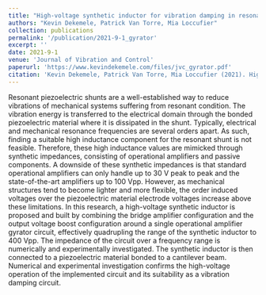 ```yaml
---
title: "High-voltage synthetic inductor for vibration damping in resonant piezoelectric shunt"
authors: "Kevin Dekemele, Patrick Van Torre, Mia Loccufier"
collection: publications
permalink: '/publication/2021-9-1_gyrator'
excerpt: ''
date: 2021-9-1
venue: 'Journal of Vibration and Control'
paperurl: 'https://www.kevindekemele.com/files/jvc_gyrator.pdf'
citation: 'Kevin Dekemele, Patrick Van Torre, Mia Loccufier (2021). High-voltage synthetic inductor for vibration damping in resonant piezoelectric shunt. Journal of Vibration and Control, 27(17-18), 2047-2057.'
---
```


Resonant piezoelectric shunts are a well-established way to reduce vibrations of mechanical systems suffering from resonant condition. The vibration energy is transferred to the electrical domain through the bonded piezoelectric material where it is dissipated in the shunt. Typically, electrical and mechanical resonance frequencies are several orders apart. As such, finding a suitable high inductance component for the resonant shunt is not feasible. Therefore, these high inductance values are mimicked through synthetic impedances, consisting of operational amplifiers and passive components. A downside of these synthetic impedances is that standard operational amplifiers can only handle up to 30 V peak to peak and the state-of-the-art amplifiers up to 100 Vpp. However, as mechanical structures tend to become lighter and more flexible, the order induced voltages over the piezoelectric material electrode voltages increase above these limitations. In this research, a high-voltage synthetic inductor is proposed and built by combining the bridge amplifier configuration and the output voltage boost configuration around a single operational amplifier gyrator circuit, effectively quadrupling the range of the synthetic inductor to 400 Vpp. The impedance of the circuit over a frequency range is numerically and experimentally investigated. The synthetic inductor is then connected to a piezoelectric material bonded to a cantilever beam. Numerical and experimental investigation confirms the high-voltage operation of the implemented circuit and its suitability as a vibration damping circuit.